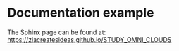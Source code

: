 # Documentation example

The Sphinx page can be found at:
https://ziacreatesideas.github.io/STUDY_OMNI_CLOUDS

